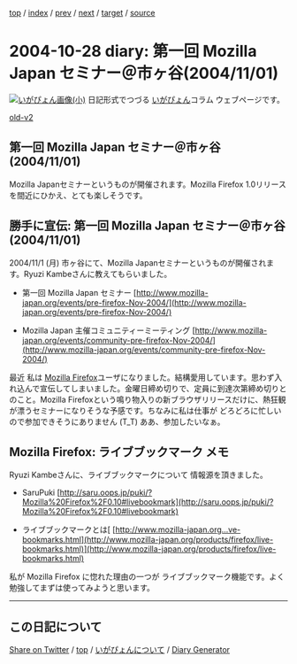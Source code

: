 [top](https://igapyon.github.io/diary/) 
 / [index](https://igapyon.github.io/diary/2004/index.html) 
 / [prev](https://igapyon.github.io/diary/2004/ig041025.html) 
 / [next](https://igapyon.github.io/diary/2004/ig041031.html) 
 / [target](https://igapyon.github.io/diary/2004/ig041028.html) 
 / [source](https://github.com/igapyon/diary/blob/gh-pages/2004/ig041028.html.src.md) 

2004-10-28 diary: 第一回 Mozilla Japan セミナー＠市ヶ谷(2004/11/01)
=====================================================================================================
[![いがぴょん画像(小)](https://igapyon.github.io/diary/images/iga200306s.jpg "いがぴょん")](https://igapyon.github.io/diary/memo/memoigapyon.html) 日記形式でつづる [いがぴょん](https://igapyon.github.io/diary/memo/memoigapyon.html)コラム ウェブページです。

[old-v2](ig041028-orig.html)

## 第一回 Mozilla Japan セミナー＠市ヶ谷(2004/11/01)

Mozilla Japanセミナーというものが開催されます。Mozilla Firefox 1.0リリースを間近にひかえ、とても楽しそうです。


## 勝手に宣伝: 第一回 Mozilla Japan セミナー＠市ヶ谷(2004/11/01)

2004/11/1 (月) 市ヶ谷にて、Mozilla Japanセミナーというものが開催されます。Ryuzi
Kambeさんに教えてもらいました。

* 第一回 Mozilla Japan セミナー
  [http://www.mozilla-japan.org/events/pre-firefox-Nov-2004/](http://www.mozilla-japan.org/events/pre-firefox-Nov-2004/)
  
* Mozilla Japan 主催コミュニティーミーティング
  [http://www.mozilla-japan.org/events/community-pre-firefox-Nov-2004/](http://www.mozilla-japan.org/events/community-pre-firefox-Nov-2004/)

最近 私は [Mozilla Firefox](http://www.igapyon.jp/igapyon/diary/keyword/firefox.html)ユーザになりました。結構愛用しています。思わず入れ込んで宣伝してしまいました。金曜日締め切りで、定員に到達次第締め切りとのこと。Mozilla Firefoxという鳴り物入りの新ブラウザリリースだけに、熱狂観が漂うセミナーになりそうな予感です。ちなみに私は仕事が どろどろに忙しいので参加できそうにありません (T_T) ああ、参加したいなぁ。

## Mozilla Firefox: ライブブックマーク メモ

Ryuzi Kambeさんに、ライブブックマークについて 情報源を頂きました。

* SaruPuki
  [http://saru.oops.jp/puki/?Mozilla%20Firefox%2F0.10#livebookmark](http://saru.oops.jp/puki/?Mozilla%20Firefox%2F0.10#livebookmark)
  
* ライブブックマークとは[
  [http://www.mozilla-japan.org...ve-bookmarks.html](http://www.mozilla-japan.org/products/firefox/live-bookmarks.html)](http://www.mozilla-japan.org/products/firefox/live-bookmarks.html)

私が Mozilla Firefox に惚れた理由の一つが ライブブックマーク機能です。よく勉強してまずは使ってみようと思います。

----------------------------------------------------------------------------------------------------

## この日記について

[Share on Twitter](https://twitter.com/intent/tweet?hashtags=igapyon%2Cdiary%2C%E3%81%84%E3%81%8C%E3%81%B4%E3%82%87%E3%82%93&text=%E7%AC%AC%E4%B8%80%E5%9B%9E+Mozilla+Japan+%E3%82%BB%E3%83%9F%E3%83%8A%E3%83%BC%EF%BC%A0%E5%B8%82%E3%83%B6%E8%B0%B7%282004%2F11%2F01%29&url=https%3A%2F%2Figapyon.github.io%2Fdiary%2F2004%2Fig041028.html) / [top](https://igapyon.github.io/diary/) / [いがぴょんについて](https://igapyon.github.io/diary/memo/memoigapyon.html) / [Diary Generator](https://github.com/igapyon/igapyonv3)
